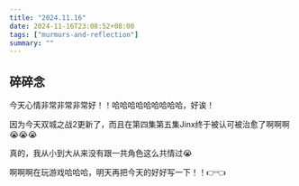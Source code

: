 ```yaml
---
title: "2024.11.16"
date: 2024-11-16T23:08:52+08:00
tags: ["murmurs-and-reflection"]
summary: ""
---
```

## 碎碎念
今天心情非常非常非常好！！哈哈哈哈哈哈哈哈哈，好诶！

因为今天双城之战2更新了，而且在第四集第五集Jinx终于被认可被治愈了啊啊啊😭😭😭

真的，我从小到大从来没有跟一共角色这么共情过😭

啊啊啊在玩游戏哈哈哈，明天再把今天的好好写一下！！👉👈

